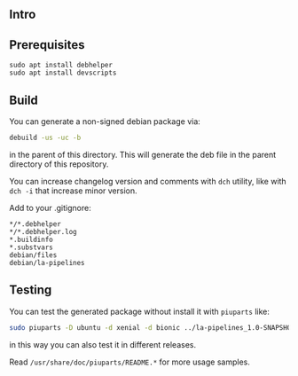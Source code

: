 ## Intro

## Prerequisites

```
sudo apt install debhelper
sudo apt install devscripts
```

## Build

You can generate a non-signed debian package via:

```bash
debuild -us -uc -b
```
in the parent of this directory. This will generate the deb file in the parent directory of this repository.

You can increase changelog version and comments with `dch` utility, like with `dch -i` that increase minor version.

Add to your .gitignore:
```
*/*.debhelper
*/*.debhelper.log
*.buildinfo
*.substvars
debian/files
debian/la-pipelines
```

## Testing

You can test the generated package without install it with `piuparts` like:

```bash
sudo piuparts -D ubuntu -d xenial -d bionic ../la-pipelines_1.0-SNAPSHOT_all.deb
```
in this way you can also test it in different releases.

Read `/usr/share/doc/piuparts/README.*` for more usage samples.

